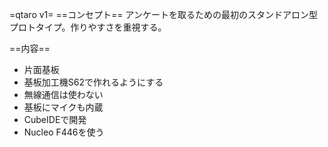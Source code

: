 =qtaro v1=
==コンセプト==
アンケートを取るための最初のスタンドアロン型プロトタイプ。作りやすさを重視する。

==内容==
* 片面基板
* 基板加工機S62で作れるようにする
* 無線通信は使わない
* 基板にマイクも内蔵
* CubeIDEで開発
* Nucleo F446を使う